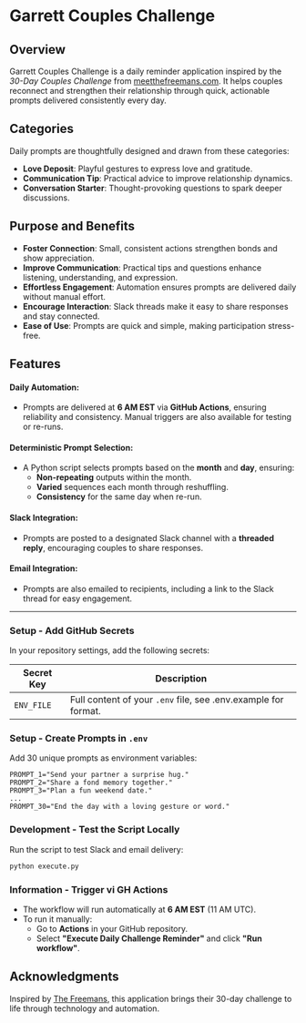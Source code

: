 # **Garrett Couples Challenge**

## **Overview**
Garrett Couples Challenge is a daily reminder application inspired by the *30-Day Couples Challenge* from [meetthefreemans.com](https://meetthefreemans.com). It helps couples reconnect and strengthen their relationship through quick, actionable prompts delivered consistently every day.

## Categories
Daily prompts are thoughtfully designed and drawn from these categories:
- **Love Deposit**: Playful gestures to express love and gratitude.
- **Communication Tip**: Practical advice to improve relationship dynamics.
- **Conversation Starter**: Thought-provoking questions to spark deeper discussions.

## Purpose and Benefits
- **Foster Connection**: Small, consistent actions strengthen bonds and show appreciation.  
- **Improve Communication**: Practical tips and questions enhance listening, understanding, and expression.  
- **Effortless Engagement**: Automation ensures prompts are delivered daily without manual effort.  
- **Encourage Interaction**: Slack threads make it easy to share responses and stay connected.  
- **Ease of Use**: Prompts are quick and simple, making participation stress-free.

## Features
#### Daily Automation:
- Prompts are delivered at **6 AM EST** via **GitHub Actions**, ensuring reliability and consistency. Manual triggers are also available for testing or re-runs.

#### Deterministic Prompt Selection:
- A Python script selects prompts based on the **month** and **day**, ensuring:
  - **Non-repeating** outputs within the month.
  - **Varied** sequences each month through reshuffling.
  - **Consistency** for the same day when re-run.

#### Slack Integration:
- Prompts are posted to a designated Slack channel with a **threaded reply**, encouraging couples to share responses.

#### Email Integration:
- Prompts are also emailed to recipients, including a link to the Slack thread for easy engagement.

---

### **Setup - Add GitHub Secrets**
In your repository settings, add the following secrets:

| Secret Key         | Description                              |
|---------------------|------------------------------------------|
| `ENV_FILE`         | Full content of your `.env` file, see .env.example for format.        |

### **Setup - Create Prompts in `.env`**
Add 30 unique prompts as environment variables:
```plaintext
PROMPT_1="Send your partner a surprise hug."
PROMPT_2="Share a fond memory together."
PROMPT_3="Plan a fun weekend date."
...
PROMPT_30="End the day with a loving gesture or word."
```

### **Development - Test the Script Locally**
Run the script to test Slack and email delivery:
```bash
python execute.py
```

### **Information - Trigger vi GH Actions**
- The workflow will run automatically at **6 AM EST** (11 AM UTC).
- To run it manually:
   - Go to **Actions** in your GitHub repository.
   - Select **"Execute Daily Challenge Reminder"** and click **"Run workflow"**.

## **Acknowledgments**
Inspired by [The Freemans](https://meetthefreemans.com), this application brings their 30-day challenge to life through technology and automation.